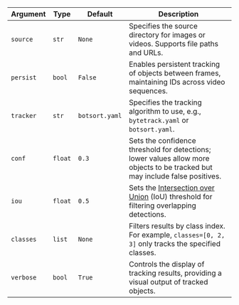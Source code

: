 | Argument  | Type    | Default        | Description                                                                                                                                                |
| --------- | ------- | -------------- | ---------------------------------------------------------------------------------------------------------------------------------------------------------- |
| `source`  | `str`   | `None`         | Specifies the source directory for images or videos. Supports file paths and URLs.                                                                         |
| `persist` | `bool`  | `False`        | Enables persistent tracking of objects between frames, maintaining IDs across video sequences.                                                             |
| `tracker` | `str`   | `botsort.yaml` | Specifies the tracking algorithm to use, e.g., `bytetrack.yaml` or `botsort.yaml`.                                                                         |
| `conf`    | `float` | `0.3`          | Sets the confidence threshold for detections; lower values allow more objects to be tracked but may include false positives.                               |
| `iou`     | `float` | `0.5`          | Sets the [Intersection over Union](https://www.ultralytics.com/glossary/intersection-over-union-iou) (IoU) threshold for filtering overlapping detections. |
| `classes` | `list`  | `None`         | Filters results by class index. For example, `classes=[0, 2, 3]` only tracks the specified classes.                                                        |
| `verbose` | `bool`  | `True`         | Controls the display of tracking results, providing a visual output of tracked objects.                                                                    |
